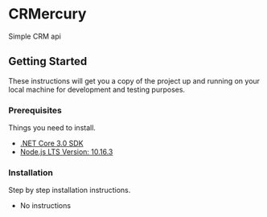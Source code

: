 # CRMercury
Simple CRM api
## Getting Started
These instructions will get you a copy of the project up and running on your local machine for development and testing purposes.
### Prerequisites
Things you need to install.
* [.NET Core 3.0 SDK](https://dotnet.microsoft.com/download/dotnet-core/3.0)
* [Node.js LTS Version: 10.16.3](https://nodejs.org/en/download/)
### Installation
Step by step installation instructions.
* No instructions
